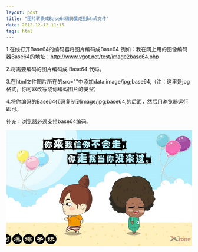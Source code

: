 ```yaml
---
layout: post
title: "图片转换成Base64编码集成到html文件"
date: 2012-12-12 11:15
tags: html
---
```

1.在线打开Base64的编码器将图片编码成Base64
例如：我在网上用的图像编码器Base64的地址：http://www.vgot.net/test/image2base64.php

<!-- more -->

2.将需要编码的图片编码成 Base64 代码。

3.在html文件图片所在的src=""中添加<span class="stress">data:image/jpg;base64</span>,（注：这里是jpg格式，你可以改写成你编码图片的类型）


4.将你编码的Base64代码复制到image/jpg;base64,的后面，然后用浏览器运行即可。

补充：浏览器必须支持base64编码。

![Crepe](/images/fun/2.jpg)